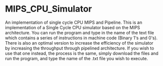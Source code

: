 # MIPS_CPU_Simulator
An implementation of single cycle CPU MIPS and Pipeline.
This is an implementation of a Single Cycle CPU simulator based on the MIPS architecture. You can run the program and type in the name of the text file which contains a series of instructions in machine code (Binary 1's and 0's).
There is also an optimal version to increase the efficiency of the simulator by increasing the throughput through pipelined architecture. If you wish to use that one instead, the process is the same, simply download the files and run the program, and type the name of the .txt file you wish to execute.
